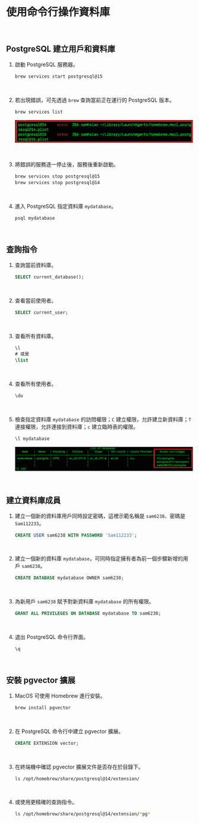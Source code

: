# 使用命令行操作資料庫

<br>

## PostgreSQL 建立用戶和資料庫

1. 啟動 PostgreSQL 服務器。

    ```bash
    brew services start postgresql@15
    ```

<br>

2. 若出現錯誤，可先透過 `brew` 查詢當前正在運行的 PostgreSQL 版本。

    ```bash
    brew services list
    ````

    ![](images/img_28.png)

<br>

3. 將錯誤的服務逐一停止後，服務後重新啟動。

    ```bash
    brew services stop postgresql@15
    brew services stop postgresql@14
    ```

<br>

4. 進入 PostgreSQL 指定資料庫 `mydatabase`。

    ```bash
    psql mydatabase
    ```

<br>

## 查詢指令

1. 查詢當前資料庫。

    ```sql
    SELECT current_database();
    ```

<br>

2. 查看當前使用者。

    ```sql
    SELECT current_user;
    ```

<br>

3. 查看所有資料庫。

    ```sql
    \l
    # 或是
    \list
    ```

<br>

4. 查看所有使用者。

    ```sql
    \du
    ```

<br>

5. 檢查指定資料庫 `mydatabase` 的訪問權限；`C` 建立權限，允許建立新資料庫；`T` 連接權限，允許連接到資料庫；`c` 建立臨時表的權限。

    ```bash
    \l mydatabase
    ```

    ![](images/img_30.png)

<br>

## 建立資料庫成員

1. 建立一個新的資料庫用戶同時設定密碼，這裡示範名稱是 `sam6238`、密碼是 `Sam112233`。

    ```sql
    CREATE USER sam6238 WITH PASSWORD 'Sam112233';
    ```

<br>

2. 建立一個新的資料庫 `mydatabase`，可同時指定擁有者為前一個步驟新增的用戶 `sam6238`。

    ```sql
    CREATE DATABASE mydatabase OWNER sam6238;
    ```

<br>

3. 為新用戶 `sam6238` 賦予對新資料庫 `mydatabase` 的所有權限。

    ```sql
    GRANT ALL PRIVILEGES ON DATABASE mydatabase TO sam6238;
    ```

<br>

4. 退出 PostgreSQL 命令行界面。

    ```sql
    \q
    ```

<br>

## 安裝 pgvector 擴展

1. MacOS 可使用 Homebrew 進行安裝。

    ```bash
    brew install pgvector
    ```

<br>

2. 在 PostgreSQL 命令行中建立 pgvector 擴展。

    ```sql
    CREATE EXTENSION vector;
    ```

<br>

3. 在終端機中確認 pgvector 擴展文件是否存在於目錄下。

    ```bash
    ls /opt/homebrew/share/postgresql@14/extension/
    ```
    
<br>

4. 或使用更精確的查詢指令。

    ```bash
    ls /opt/homebrew/share/postgresql@14/extension/*pg*
    ```

<br>